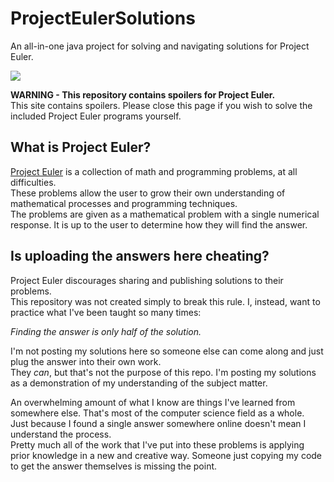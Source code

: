<h1>ProjectEulerSolutions</h1>
<p>An all-in-one java project for solving and navigating solutions for Project Euler.</p>
<img src="https://projecteuler.net/profile/calvinjvest.png">
<p><strong>WARNING - This repository contains spoilers for Project Euler.</strong><br>
This site contains spoilers. Please close this page if you wish to solve the included Project Euler programs yourself.</p>
<h2>What is Project Euler?</h2>
<p><a href="https://www.projecteuler.net">Project Euler</a> is a collection of math and programming problems, at all difficulties.<br>
These problems allow the user to grow their own understanding of mathematical processes and programming techniques.<br>
The problems are given as a mathematical problem with a single numerical response. It is up to the user to determine how they will find the answer.</p>
<h2>Is uploading the answers here cheating?</h2>
<p>Project Euler discourages sharing and publishing solutions to their problems.<br>
This repository was not created simply to break this rule. I, instead, want to practice what I've been taught so many times:</p>
<p><em>Finding the answer is only half of the solution.</em></p>
<p>I'm not posting my solutions here so someone else can come along and just plug the answer into their own work.<br>
They <em>can</em>, but that's not the purpose of this repo. I'm posting my solutions as a demonstration of my understanding of the subject matter.</p>
<p>An overwhelming amount of what I know are things I've learned from somewhere else. That's most of the computer science field as a whole.<br>
Just because I found a single answer somewhere online doesn't mean I understand the process.<br>
Pretty much all of the work that I've put into these problems is applying prior knowledge in a new and creative way. Someone just copying my code to get the answer themselves is missing the point.</p>
